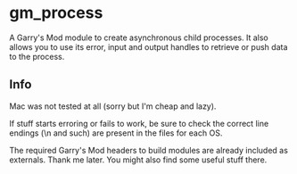gm_process
==========

A Garry's Mod module to create asynchronous child processes. It also allows you to use its error, input and output handles to retrieve or push data to the process.

Info
-------

Mac was not tested at all (sorry but I'm cheap and lazy).

If stuff starts erroring or fails to work, be sure to check the correct line endings (\n and such) are present in the files for each OS.

The required Garry's Mod headers to build modules are already included as externals. Thank me later. You might also find some useful stuff there.